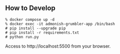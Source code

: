 
## How to Develop

```
% docker compose up -d
% docker exec -it admonish-grumbler-app /bin/bash
# pip install --upgrade pip
# pip install -r requirements.txt
# python run.py
```

Access to http://localhost:5500 from your browser.
